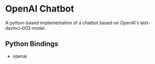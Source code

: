 # OpenAI Chatbot
 A python-based implementation of a chatbot based on OpenAI's text-davinci-003 model.

## Python Bindings
   - openai


